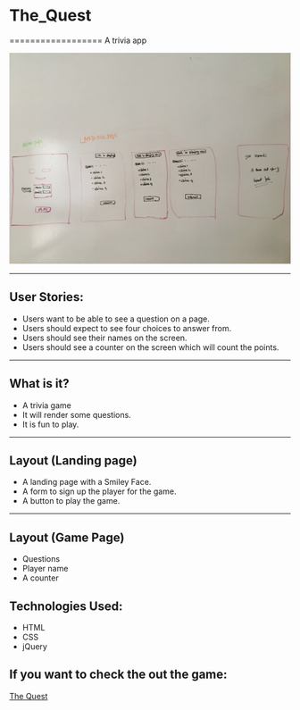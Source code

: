 # The_Quest
==================
A trivia app
<!-- ![alt text](http://url/to/wireframe.jpg) -->
![wireframe](wireframe.jpg)
***
## User Stories:
* Users want to be able to see a question on a page.
* Users should expect to see four choices to answer from.
* Users should see their names on the screen.
* Users should see a counter on the screen which will count the points.

***
## What is it?
* A trivia game
* It will render some questions.
* It is fun to play.

***
## Layout (Landing page)
* A landing page with a Smiley Face.
* A form to sign up the player for the game. 
* A button to play the game.

***
## Layout (Game Page)
* Questions
* Player name
* A counter

## Technologies Used:
* HTML
* CSS
* jQuery

## If you want to check the out the game:

[The Quest](https://www.bitballoon.com/sites/the-quest)



